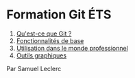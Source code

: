 # Formation Git ÉTS

1. [Qu'est-ce que Git ?](./docs/whatis.md)
2. [Fonctionnalités de base](./docs/whatdoes.md)
3. [Utilisation dans le monde professionnel](./docs/professionalUse.md)
4. [Outils graphiques](./docs/guiVsCmd.md)

Par Samuel Leclerc